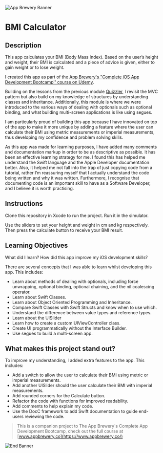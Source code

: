 ![App Brewery Banner](Documentation/AppBreweryBanner.png)

#  BMI Calculator

## Description
This app calculates your BMI (Body Mass Index). Based on the user’s height and weight, their BMI is calculated and a piece of advice is given, either to gain weight or to lose weight.

I created this app as part of the [App Brewery's "Complete iOS App Development Bootcamp'' course on Udemy](https://www.udemy.com/course/ios-13-app-development-bootcamp/).

Building on the lessons from the previous module [Quizzler](https://github.com/cervania-aldrich/Quizzler), I revisit the MVC pattern but also build on my knowledge of structures by understanding classes and inheritance. Additionally, this module is where we were introduced to the various ways of dealing with optionals such as optional binding, and what building multi-screen applications is like using segues.

I am particularly proud of building this app because I have innovated on top of the app to make it more unique by adding a feature where the user can calculate their BMI using metric measurements or imperial measurements, thus developing my confidence and problem solving skills. 

As this app was made for learning purposes, I have added many comments and documentation markup in order to be as descriptive as possible. It has been an effective learning strategy for me. I found this has helped me understand the Swift language and the Apple Developer documentation better. Also, it helped me not fall into the trap of just copying code from a tutorial, rather I’m reassuring myself that I actually understand the code being written and why it was written. Furthermore, I recognise that documenting code is an important skill to have as a Software Developer, and I believe it is worth practising.

## Instructions
Clone this repository in Xcode to run the project. Run it in the simulator.

Use the sliders to set your height and weight in cm and kg respectively. Then press the calculate button to receive your BMI result.

## Learning Objectives
What did I learn? How did this app improve my iOS development skills?

There are several concepts that I was able to learn whilst developing this app. This includes:

* Learn about methods of dealing with optionals, including force unwrapping, optional binding, optional chaining, and the nil coalescing operator.
* Learn about Swift Classes.
* Learn about Object Oriented Programming and Inheritance.
* Compare Swift Classes with Swift Structs and know when to use which.
* Understand the difference between value types and reference types.
* Learn about the UISlider
* Learn how to create a custom UIViewController class.
* Create UI programmatically without the Interface Builder.
* Use segues to build a multi-screen app.

## What makes this project stand out?
To improve my understanding, I added extra features to the app. This includes:

* Add a switch to allow the user to calculate their BMI using metric or imperial measurements.
* Add another UISlider should the user calculate their BMI with imperial measurements.
* Add rounded corners for the Calculate button.
* Refactor the code with functions for improved readability.
* Add comments to help explain my code.
* Use the DocC framework to add Swift documentation to guide end-users reviewing the code.

>This is a companion project to The App Brewery's Complete App Development Bootcamp, check out the full course at [www.appbrewery.co](https://www.appbrewery.co/)

![End Banner](Documentation/readme-end-banner.png)
